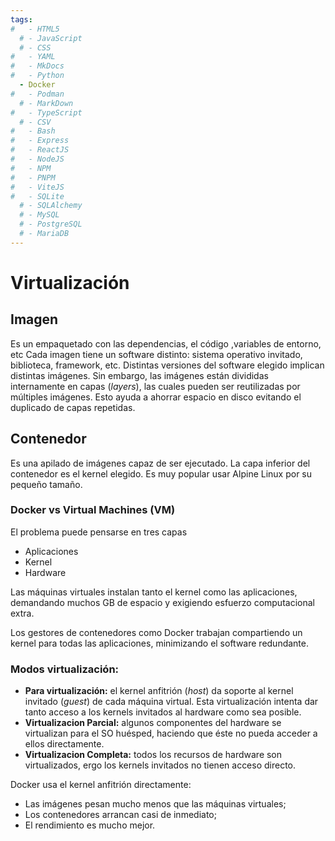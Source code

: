 ```yaml
---
tags:
#   - HTML5
  # - JavaScript
  # - CSS
#   - YAML
#   - MkDocs
#   - Python
  - Docker
#   - Podman
  # - MarkDown
#   - TypeScript
  # - CSV
#   - Bash
#   - Express
#   - ReactJS
#   - NodeJS
#   - NPM
#   - PNPM
#   - ViteJS
#   - SQLite
  # - SQLAlchemy
  # - MySQL
  # - PostgreSQL
  # - MariaDB
---
```


# Virtualización


## Imagen
Es un empaquetado con las dependencias, el código ,variables de entorno, etc
Cada imagen tiene un software distinto: sistema operativo invitado, biblioteca, framework, etc. Distintas versiones del software elegido implican distintas imágenes.
Sin embargo, las imágenes
están divididas internamente en capas (*layers*), las cuales pueden ser reutilizadas por múltiples imágenes. 
Esto ayuda a ahorrar espacio en disco evitando el duplicado de capas repetidas. 


## Contenedor
Es una apilado de imágenes capaz de ser ejecutado.
La capa inferior del contenedor es el kernel elegido. Es muy popular usar Alpine Linux por su pequeño tamaño.


### Docker vs Virtual Machines (VM)

El problema puede pensarse en tres capas

- Aplicaciones
- Kernel
- Hardware


Las máquinas virtuales instalan tanto el kernel como las aplicaciones, demandando muchos GB de espacio y exigiendo esfuerzo computacional extra.

Los gestores de contenedores como Docker trabajan compartiendo un kernel para todas las aplicaciones, minimizando el software redundante.


### Modos virtualización:

- **Para virtualización:** 
el kernel anfitrión (*host*) da soporte al kernel invitado (*guest*) de cada máquina virtual. 
Esta virtualización intenta dar tanto  acceso a los kernels invitados al hardware como sea posible.
- **Virtualizacion Parcial:** 
algunos componentes del hardware se virtualizan para el SO huésped, haciendo que éste no pueda acceder a ellos directamente.
- **Virtualizacion Completa:** 
todos los recursos de hardware son virtualizados, ergo los kernels invitados no tienen acceso directo.

Docker usa el kernel anfitrión directamente:

- Las imágenes pesan mucho menos que las máquinas virtuales;
- Los contenedores arrancan casi de inmediato;
- El rendimiento es mucho mejor.

